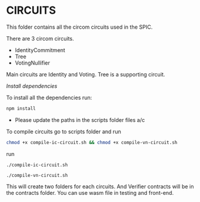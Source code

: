 # CIRCUITS

This folder contains all the circom circuits used in the SPIC.

There are 3 circom circuits. 

- IdentityCommitment
- Tree 
- VotingNullifier

Main circuits are Identity and Voting. Tree is a supporting circuit.

*Install dependencies*

To install all the dependencies run:

``` bash
npm install
```

* Please update the paths in the scripts folder files a/c

To compile circuits go to scripts folder and run 
``` bash
chmod +x compile-ic-circuit.sh && chmod +x compile-vn-circuit.sh
```

run 

```
./compile-ic-circuit.sh
```

```
./compile-vn-circuit.sh
```

This will create two folders for each circuits. And Verifier contracts will be in the contracts folder. You can use wasm file in testing and front-end.